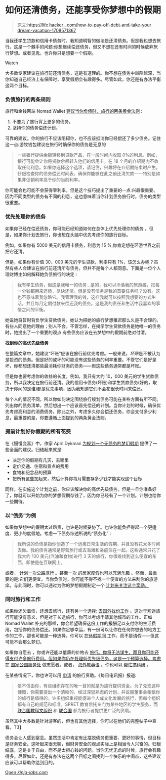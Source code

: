 # 如何还清债务，还能享受你梦想中的假期

> 原文:[https://life hacker . com/how-to-pay-off-debt-and-take-your dream-vacation-1708571367](https://lifehacker.com/how-to-pay-off-debt-and-still-take-your-dream-vacation-1708571367)

当我还学生贷款和信用卡债务时，我知道明智的做法是还清债务。但是我也想去旅行。这是一个棘手的问题:你想继续偿还债务，但又不想在还有时间的时候放弃旅行梦想。或者见鬼，也许你只是想要一个假期。

Watch

大多数专家建议在旅行前还清债务，这是有道理的。你不想在债务中越陷越深，当你知道自己经济上有保障时，享受假期会有趣得多。尽管如此，你还是有办法平衡这两个目标。

### 负债旅行的两条规则

旅行和金钱网站 Nomad Wallet [建议当你负债时，旅行的两条黄金法则](http://www.nomadwallet.com/travel-while-youre-in-debt-2-golden-rules/) :

1.  不要为了旅行背上更多的债务。
2.  坚持你的债务偿还计划。

可靠的建议。你的旅行不应该阻碍你，也不应该抵消你已经偿还了多少债务。记住这一点:游牧钱包建议在旅行时确保你的债务是无息的

> 一些银行提供余额转移到贷款产品，在一段时间内收取 0%的利息。例如，银行可能会让你将贷款余额转入他们的信用卡，在 18 个月的介绍期内不收取任何利息。如果你选择这个选项，请记住，兴趣将在介绍期结束时产生。仔细检查你的债务偿还时间表，确保你能够在此之前还清欠款——特别是如果非促销利率高于你的当前利率。

你可能会也可能不会获得零利率。但是这个技巧提出了重要的一点:兴趣很重要。因为不同类型的债务有不同的利息，这也意味着当你计划债务旅行时，债务的类型很重要。

### 优先处理你的债务

如果你已经在偿还债务，你可能已经知道如何在总体上优先处理你的债务 。但是，如果你计划去旅行，你也想在头脑中优先考虑你的旅行目标。

例如，如果你有 5000 美元的信用卡债务，利息为 15 %,你肯定想在环游世界之前把它还清。

但是，如果你有价值 30，000 美元的学生贷款，利率只有 1%，该怎么办呢？虽然有些人会建议在旅行前还清所有债务，但并不是每个人都同意。下面是一位个人理财博主如何解释她负债旅行的决定 :

> 我有学生债务，但这是我唯一的债务...是的，我可以冷落我的旅游癖，把每一分钱都用来还债，尽快还清。但是没有债务是我的首要任务吗？没有。这也不意味着我忽略它。我管理我的钱，这样我就可以按照我想要的方式生活，并且每月定期付款来偿还我的债务。这是我的责任和生活中我喜欢的事情之间的平衡。

她说她将暂时背负学生贷款债务，她认为把她的旅行梦想推迟那么久是不合理的。有些人同意她的理由；别人不会。不管怎样，在揭示学生贷款债务是她唯一的债务时，她提出了一个重要的观点:有些债务应该在去梦想中的假期前绝对付清。

**找到你的高优先级债务**

在整篇文章中，她建议“坏账”应该在旅行前优先考虑。一般来说，*坏账*是不被认为是投资的债务。但是好的或坏的可能没有这些债务的利率重要。不管它们是好是坏，你都想还清那些最消耗你财务的债务——但这些债务通常都是坏账。

但是你也要考虑你的收益的长度。例如，我只有大约 10，000 美元的学生贷款债务，所以我决定在旅行前还清。我的信用卡债务(坏账)和学生贷款债务(好的，取决于你问的是谁)都是优先事项，因为我知道它们不会花很长时间来偿还。

每个人的情况不同，所以你如何决定围绕旅行规划债务可能在某些方面有所不同。列出你的债务清单，然后想出一个应该首先偿还的计划。当你计划的时候，确保优先考虑高利息的消费债务。除此之外，考虑多久你会偿还债务，你会支付多少利息，最重要的是，你要遵循上面提到的两条黄金法则。

### 提前计划好你假期的所有花费

在《慢慢变富》中，作家 April Dykman [为规划一个无债务的梦幻假期](http://www.getrichslowly.org/blog/2010/01/21/planning-a-debt-free-dream-vacation/) 提供了一些全面的建议。归结起来就是:

*   决定你的假期有几天，去哪里
*   定价交通、住宿和景点的费用
*   食物和纪念品的预算
*   把所有这些加起来，然后计算你每月需要存多少钱才能实现这个目标

同样，在实施这个计划之前，你应该解决你的高优先级债务。但是一旦你准备好了，你就可以开始为你的梦想假期存钱了，因为你已经有了一个计划。计划也给你一些期待。

### 以“债务”为例

如果你梦想中的假期太过昂贵，也许是时候妥协了。也许你能负担得起一个更适度、更小的度假地。考虑一下债务综述所说的“债务化” :

> 我所说的负债是指你创造了一个远离日常生活的假期，并且没有花太多时间去做。我的债务通常是野营旅行或去海滩和亲戚住在一起。这些通常只花了我大约 100 美元(汽油和食物)进行 3 天的旅行，你很难找到这么便宜的东西，即使是在互联网上。

或者， [计划一次公路旅行](http://lifehacker.com/how-to-plan-the-perfect-road-trip-1581847075#_ga=1.230026140.1268082208.1431441811) 。甚至一次 [的居家度假也可以充满乐趣](http://lifehacker.com/plan-a-staycation-while-still-seeing-new-things-5595475#_ga=1.230026140.1268082208.1431441811) 。然而，最重要的是:它们更便宜。当你负债时，你可能不得不找一个便宜的方法来刮你的旅游痒。与此同时，你可以通过为你的梦想假期制定一个 [计划来关注这个奖励。](http://lifehacker.com/how-to-plan-an-awesome-last-minute-vacation-on-the-che-5840381)

### 同时旅行和工作

如果你还欠着债，还想去旅行，还有另一个选择: [去国外找份工作](https://lifehacker.com/how-can-i-make-the-most-of-working-abroad-1474698566) 。这对于短途旅行可能没有意义，但是对于长途旅行，你可以考虑申请其他城市的工作。正如 Nomad Wallet 补充的那样，你会希望确保这份工作的报酬足以支付你的生活费用，包括你的债务偿还。如果你足够幸运，有一份可以让你在任何你想去的地方工作的工作，那也可能是一种选择。你可以 [在休假期间](http://lifehacker.com/how-to-work-while-on-vacation-without-going-crazy-692360328) 工作，而不是请假——但这可能不会那么梦幻。

如果你自愿去 ，你或许还能以低廉的价格去 [旅行。你将无法谋生，而且你可能还得支付许多旅行费用。但如果你仍在处理低优先级债务，这是一个预算选择。考虑在](http://lifehacker.com/how-to-book-a-1700-vacation-for-700-by-volunteering-5877393#_ga=1.230026140.1268082208.1431441811) [国家公园服务处](http://www.nps.gov/getinvolved/volunteer.htm) 做志愿者。或者， [海外教英语](http://www.globalvolunteers.org/index.html) 。你也可以 [帮忙搞科研](http://www.earthwatch.org/expedition) 。

在某些情况下，你也许可以用 [申请](http://lifehacker.com/apply-for-a-travel-grant-and-get-your-trip-funded-for-f-5971249#_ga=1.230026140.1268082208.1431441811) 的旅行资助。《每日电讯报》报道:

> 信不信由你，有些组织存在的唯一目的就是为旅行提供资金。为了兑现这种慷慨，你需要提出一个清晰的、经过深思熟虑的计划，并说服董事会相信你的旅行是值得的。许多组织重视能促进个人或文化发展的旅行，但每个组织都有自己的规范和标准。SPRET 教育信托专门为某些地区的学生服务，而 [联合国教科文组织](http://portal.unesco.org/en/ev.php-URL_ID=7972&URL_DO=DO_TOPIC&URL_SECTION=201.html) 和 [联合国](http://www.gilbertmurraytrust.org.uk/international_awards.htm) 都为旅行者提供更广泛的资助。

虽然其中大多数是针对游客的，但也有其他选择，你可以在他们的完整帖子中查看。T3】

债务会让人感到窒息。虽然生活中肯定有比摆脱债务更重要、更好的事情，但目标是财务安全。这听起来很无聊，但财务安全的观点实际上是相当令人兴奋的。归根结底，这是关于自由，而不是太担心钱的问题。当你无忧无虑的时候，旅行会有趣得多。尽管如此，还是有办法在这两个目标之间找到一个快乐的中间点，这些建议应该可以帮助你达到目的。

[Open *kinja-labs.com*](http://kinja-labs.com/related-widget/?posts=5841147,1475515477,1678161882&title=Recommended%20stories)